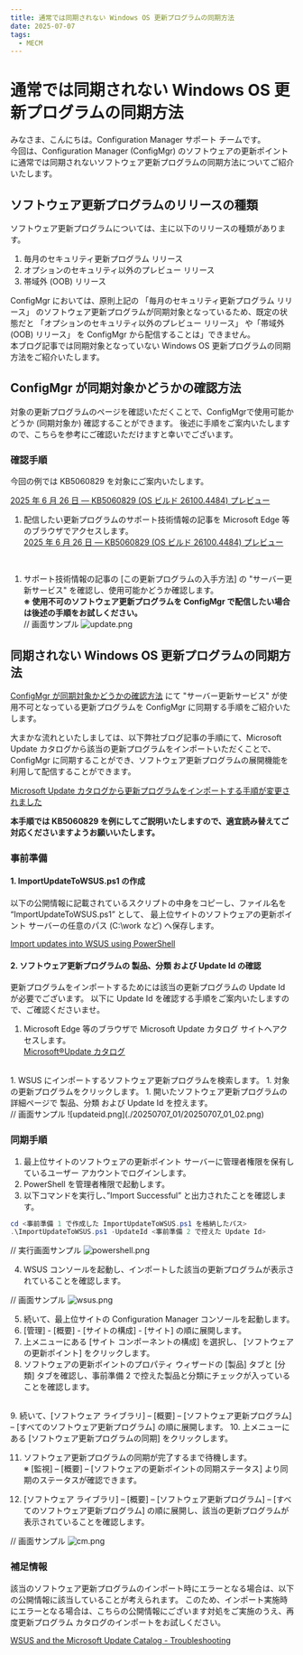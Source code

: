 ```yaml
---
title: 通常では同期されない Windows OS 更新プログラムの同期方法
date: 2025-07-07
tags:
  - MECM
---
```


# 通常では同期されない Windows OS 更新プログラムの同期方法

みなさま、こんにちは。Configuration Manager サポート チームです。  
今回は、Configuration Manager (ConfigMgr) のソフトウェアの更新ポイントに通常では同期されないソフトウェア更新プログラムの同期方法についてご紹介いたします。  

## ソフトウェア更新プログラムのリリースの種類

ソフトウェア更新プログラムについては、主に以下のリリースの種類があります。


1. 毎月のセキュリティ更新プログラム リリース
1. オプションのセキュリティ以外のプレビュー リリース
1. 帯域外 (OOB) リリース


ConfigMgr においては、原則上記の 「毎月のセキュリティ更新プログラム リリース」 のソフトウェア更新プログラムが同期対象となっているため、既定の状態だと 「オプションのセキュリティ以外のプレビュー リリース」 や「帯域外 (OOB) リリース」 を ConfigMgr から配信することは」できません。  
本ブログ記事では同期対象となっていない Windows OS 更新プログラムの同期方法をご紹介いたします。

## ConfigMgr が同期対象かどうかの確認方法

対象の更新プログラムのページを確認いただくことで、ConfigMgrで使用可能かどうか (同期対象か) 確認することができます。
後述に手順をご案内いたしますので、こちらを参考にご確認いただけますと幸いでございます。  

### 確認手順
今回の例では KB5060829 を対象にご案内いたします。  

[2025 年 6 月 26 日 — KB5060829 (OS ビルド 26100.4484) プレビュー](https://support.microsoft.com/ja-jp/topic/2025-%E5%B9%B4-6-%E6%9C%88-26-%E6%97%A5-kb5060829-os-%E3%83%93%E3%83%AB%E3%83%89-26100-4484-%E3%83%97%E3%83%AC%E3%83%93%E3%83%A5%E3%83%BC-e31ba7c2-ff65-4863-a462-a66e30840b1a)  


1. 配信したい更新プログラムのサポート技術情報の記事を Microsoft Edge 等のブラウザでアクセスします。  
[2025 年 6 月 26 日 — KB5060829 (OS ビルド 26100.4484) プレビュー](https://support.microsoft.com/ja-jp/topic/2025-%E5%B9%B4-6-%E6%9C%88-26-%E6%97%A5-kb5060829-os-%E3%83%93%E3%83%AB%E3%83%89-26100-4484-%E3%83%97%E3%83%AC%E3%83%93%E3%83%A5%E3%83%BC-e31ba7c2-ff65-4863-a462-a66e30840b1a)  
<br>

1. サポート技術情報の記事の [この更新プログラムの入手方法] の "サーバー更新サービス" を確認し、使用可能かどうか確認します。  
**※ 使用不可のソフトウェア更新プログラムを ConfigMgr で配信したい場合は後述の手順をお試しください。**  <br>
// 画面サンプル
![update.png](./20250707_01/20250707_01_01.png)

## 同期されない Windows OS 更新プログラムの同期方法

[ConfigMgr が同期対象かどうかの確認方法](#configmgr-が同期対象かどうかの確認方法) にて "サーバー更新サービス" が使用不可となっている更新プログラムを ConfigMgr に同期する手順をご紹介いたします。  

大まかな流れといたしましては、以下弊社ブログ記事の手順にて、Microsoft Update カタログから該当の更新プログラムをインポートいただくことで、ConfigMgr に同期することができ、ソフトウェア更新プログラムの展開機能を利用して配信することができます。

[Microsoft Update カタログから更新プログラムをインポートする手順が変更されました](https://jpmem.github.io/blog/wsus/2023-07-27_01/)

**本手順では KB5060829 を例にしてご説明いたしますので、適宜読み替えてご対応くださいますようお願いいたします。**

### 事前準備

#### 1. ImportUpdateToWSUS.ps1 の作成

以下の公開情報に記載されているスクリプトの中身をコピーし、ファイル名を “ImportUpdateToWSUS.ps1” として、 
最上位サイトのソフトウェアの更新ポイント サーバーの任意のパス (C:\work など) へ保存します。

[Import updates into WSUS using PowerShell](https://learn.microsoft.com/en-us/windows-server/administration/windows-server-update-services/manage/wsus-and-the-catalog-site?branch=pr-4097#powershell-script-to-import-updates-into-wsus)

#### 2. ソフトウェア更新プログラムの 製品、分類 および Update Id の確認

更新プログラムをインポートするためには該当の更新プログラムの Update Id が必要でございます。
以下に Update Id を確認する手順をご案内いたしますので、ご確認くださいませ。

1. Microsoft Edge 等のブラウザで Microsoft Update カタログ サイトへアクセスします。  
[Microsoft®Update カタログ](https://catalog.update.microsoft.com/Home.aspx)  
<br>
1. WSUS にインポートするソフトウェア更新プログラムを検索します。
1. 対象の更新プログラムをクリックします。
1. 開いたソフトウェア更新プログラムの詳細ページで 製品、分類 および Update Id を控えます。 <br>
// 画面サンプル
![updateid.png](./20250707_01/20250707_01_02.png)


### 同期手順

1. 最上位サイトのソフトウェアの更新ポイント サーバーに管理者権限を保有しているユーザー アカウントでログインします。
2. PowerShell を管理者権限で起動します。
3. 以下コマンドを実行し、”Import Successful” と出力されたことを確認します。


```powershell
cd <事前準備 1 で作成した ImportUpdateToWSUS.ps1 を格納したパス>
.\ImportUpdateToWSUS.ps1 -UpdateId <事前準備 2 で控えた Update Id>
```

// 実行画面サンプル
![powershell.png](./20250707_01/20250707_01_03.png)

4. WSUS コンソールを起動し、インポートした該当の更新プログラムが表示されていることを確認します。

// 画面サンプル
![wsus.png](./20250707_01/20250707_01_04.png)


5. 続いて、最上位サイトの Configuration Manager コンソールを起動します。
6. [管理] - [概要] - [サイトの構成] - [サイト] の順に展開します。
7. 上メニューにある [サイト コンポーネントの構成] を選択し、 [ソフトウェアの更新ポイント] をクリックします。
8. ソフトウェアの更新ポイントのプロパティ ウィザードの [製品] タブと [分類] タブを確認し、事前準備 2 で控えた製品と分類にチェックが入っていることを確認します。
<br>
9. 続いて、[ソフトウェア ライブラリ] – [概要] – [ソフトウェア更新プログラム] – [すべてのソフトウェア更新プログラム] の順に展開します。
10. 上メニューにある [ソフトウェア更新プログラムの同期] をクリックします。

11. ソフトウェア更新プログラムの同期が完了するまで待機します。  
※ [監視] – [概要] – [ソフトウェアの更新ポイントの同期ステータス] より同期のステータスが確認できます。

12. [ソフトウェア ライブラリ] – [概要] – [ソフトウェア更新プログラム] – [すべてのソフトウェア更新プログラム] の順に展開し、該当の更新プログラムが表示されていることを確認します。

// 画面サンプル
![cm.png](./20250707_01/20250707_01_05.png)

### 補足情報
該当のソフトウェア更新プログラムのインポート時にエラーとなる場合は、以下の公開情報に該当していることが考えられます。
このため、インポート実施時にエラーとなる場合は、こちらの公開情報にございます対処をご実施のうえ、再度更新プログラム カタログのインポートをお試しください。

[WSUS and the Microsoft Update Catalog - Troubleshooting](https://learn.microsoft.com/en-us/windows-server/administration/windows-server-update-services/manage/wsus-and-the-catalog-site?branch=pr-4097#troubleshooting)
